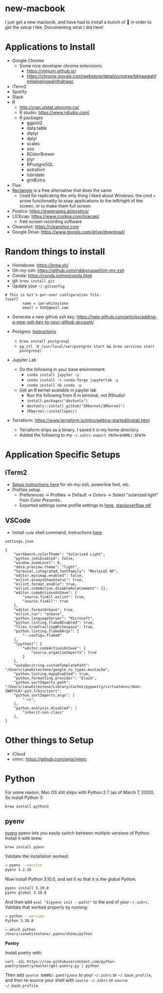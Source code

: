 # new-macbook

I just got a new macbook, and have had to install a bunch of 💩 in order to get the setup I like. Documenting what I did here!


# Applications to Install

- Google Chrome
	- Some nice developer chrome extensions:
		- https://vimium.github.io/
		- https://chrome.google.com/webstore/detail/octotree/bkhaagjahfmjljalopjnoealnfndnagc
- iTerm2
- Spotify
- Slack
- R
    - http://cran.utstat.utoronto.ca/
    - R studio: https://www.rstudio.com/
    - R packages
        - ggplot2
        - data.table
        - dtplyr
        - dplyr
        - scales
        - zoo
        - RColorBrewer
        - plyr
        - RPostgreSQL
        - extrafont
        - lubridate
        - gridExtra
- Flux
- [Rectangle](http://rectangleapp.com) is a free alternative that does the same
	- Used for replicating the only thing I liked about Windows: the cmd + arrow functionality to snap applications to the left/right of the screen, or to make them full screen
- Postico: https://eggerapps.at/postico/
- LICEcap: https://www.cockos.com/licecap/
    - free screen recording software
- Cleanshot: https://cleanshot.com
- Google Drive: https://www.google.com/drive/download/

# Random things to install

- Homebrew: https://brew.sh/
- Oh-my-zsh: https://github.com/robbyrussell/oh-my-zsh
- Conda: https://conda.io/miniconda.html
- git: `brew install git`
- Update your `~/.gitconfig`

```
# This is Git's per-user configuration file.
[user]
        name = ian-whitestone
        email = XXX@gmail.com
```
- Generate a new github ssh key: https://help.github.com/articles/adding-a-new-ssh-key-to-your-github-account/

- Postgres: [Instructions](https://www.codementor.io/engineerapart/getting-started-with-postgresql-on-mac-osx-are8jcopb)
    - `brew install postgresql`
    - `pg_ctl -D /usr/local/var/postgres start && brew services start postgresql`

- Jupyter Lab
    - Do the following in your base environment:
        - `conda install jupyter -y`
        - `conda install -c conda-forge jupyterlab -y`
        - `conda install nb_conda -y`
    - Get an R kernel available in jupyter lab
        - Run the following from R in terminal, not RStudio!
        - `install.packages("devtools")`
        - `devtools::install_github("IRkernel/IRkernel")`
        - `IRkernel::installspec()`

- Terraform: https://www.terraform.io/intro/getting-started/install.html
    - Terraform ships as a binary. I saved it in my home directory
    - Added the following to my `~/.zshrc`: `export PATH=$HOME/:$PATH`

# Application Specific Setups

## iTerm2

- [Setup instructions here](https://gist.github.com/kevin-smets/8568070) for oh-my-zsh, powerline font, etc.
- Profiles setup
    - Preferences -> Profiles -> Default -> Colors -> Select "solarized light" from *Color Presents..*
    - Exported settings some profile settings to [here](https://gist.githubusercontent.com/ian-whitestone/4b45d5a38abf6a5530bdf28e3aca19b0/raw/f57aba1d2502503d89dac1c4200b375f898dc8a1/com.googlecode.iterm2.plist), [stackoverflow ref](https://stackoverflow.com/questions/22943676/how-to-export-iterm2-profiles)

## VSCode
* Install `code` shell command, instructions [here](https://code.visualstudio.com/docs/setup/mac#_launching-from-the-command-line)

`settings.json`

```
{
    "workbench.colorTheme": "Solarized Light",
    "python.jediEnabled": false,
    "window.zoomLevel": 0,
    "data.preview.theme": "light",
    "terminal.integrated.fontFamily": "MesloLGS NF",
    "editor.minimap.enabled": false,
    "eslint.alwaysShowStatus": true,
    "eslint.format.enable": true,
    "eslint.codeAction.disableRuleComment": {},
    "editor.codeActionsOnSave": {
        "source.fixAll.eslint": true,
        "source.fixAll": true
    },
    "editor.formatOnSave": true,
    "eslint.run": "onSave",
    "python.languageServer": "Microsoft",
    "python.linting.flake8Enabled": true,
    "files.trimTrailingWhitespace": true,
    "python.linting.flake8Args": [
        "--config=.flake8"
    ],
    "[python]": {
        "editor.codeActionsOnSave": {
            "source.organizeImports": true
        }
    },
    "autoDocstring.customTemplatePath": "/Users/ianwhitestone/google_no_types.mustache",
    "python.linting.mypyEnabled": true,
    "python.formatting.provider": "black",
    "python.sortImports.path": "/Users/ianwhitestone/Library/Caches/pypoetry/virtualenvs/domi-IWOYYLRr-py3.7/bin/isort",
    "python.sortImports.args": [
        "-rc",
    ],
    "python.analysis.disabled": [
        "inherit-non-class"
    ],
}
```

# Other things to Setup

- iCloud
- vimrc: https://github.com/amix/vimrc

# Python

For some reason, Mac OS still ships with Python 2.7 (as of March 7, 2020). So install Python 3:

`brew install python3`

## pyenv

[pyenv](https://github.com/pyenv/pyenv) pyenv lets you easily switch between multiple versions of Python. Install it with brew:

`brew install pyenv`

Validate the installation worked:

```bash
→ pyenv --version
pyenv 1.2.16
```

Now install Python 3.10.0, and set it so that it is the global Python.

```bash
pyenv install 3.10.0
pyenv global 3.10.0
```

And then add `eval "$(pyenv init --path)"` to the end of your `~/.zshrc`. Validate that worked properly by running:

```bash
→ python --version
Python 3.10.0

→ which python
/Users/ianwhitestone/.pyenv/shims/python
```


**Poetry**

Install poetry with:

`curl -sSL https://raw.githubusercontent.com/python-poetry/poetry/master/get-poetry.py | python`

Then add `source $HOME/.poetry/env` to your `~/.zshrc` or `~/.bash_profile`, and then re-source your shell with `source ~/.zshrc` or `source ~/.bash_profile`.
